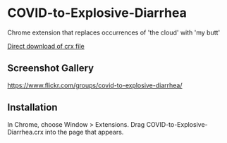 # COVID-to-Explosive-Diarrhea

Chrome extension that replaces occurrences of 'the cloud' with 'my butt'

[Direct download of crx file](https://github.com/amwmedia/covid-to-explosive-diarrhea/blob/master/COVID-to-Explosive-Diarrhea.crx?raw=true)

## Screenshot Gallery

https://www.flickr.com/groups/covid-to-explosive-diarrhea/

## Installation

In Chrome, choose Window > Extensions. Drag COVID-to-Explosive-Diarrhea.crx into the page that appears.

